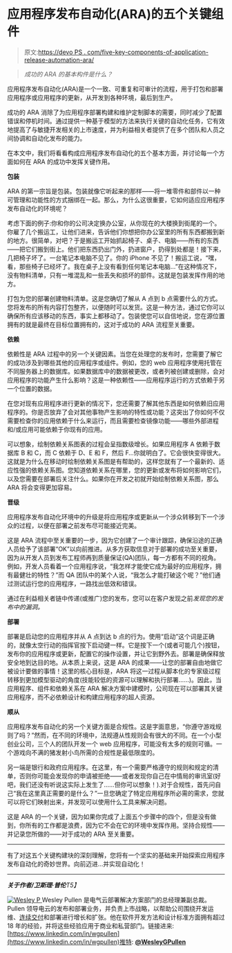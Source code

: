 # 应用程序发布自动化(ARA)的五个关键组件

> 原文:[https://devo PS . com/five-key-components-of-application-release-automation-ara/](https://devops.com/five-key-components-of-application-release-automation-ara/)

> *成功的 ARA 的基本构件是什么？*

应用程序发布自动化(ARA)是一个一致、可重复和可审计的流程，用于打包和部署应用程序或应用程序的更新，从开发到各种环境，最后到生产。

成功的 ARA 消除了为应用程序部署构建和维护定制脚本的需要，同时减少了配置错误和停机时间。通过提供一种基于模型的方法来执行关键的自动化任务，它有效地提高了与敏捷开发相关的上市速度，并为利益相关者提供了在多个团队和人员之间协调和自动化发布的能力。

在本文中，我们将看看构成应用程序发布自动化的五个基本方面，并讨论每一个方面如何在 ARA 的成功中发挥关键作用。

**包装**

ARA 的第一宗旨是包装。包装就像它听起来的那样——将一堆零件和部件以一种可管理和功能性的方式捆绑在一起。那么，为什么这很重要，它如何适应应用程序发布自动化的环境呢？

考虑下面的例子:你和你的公司决定换办公室，从你现在的大楼换到街尾的一个。你雇了几个搬运工，让他们进来，告诉他们你想把你办公室里的所有东西都搬到新的地方。很简单，对吧？于是搬运工开始抓起椅子、桌子、电脑——所有的东西——把它们搬到街上。他们把东西扔出门外，扔进窗户，扔得到处都是！接下来，几把椅子坏了。一台笔记本电脑不见了。你的 iPhone 不见了！搬运工说，“嘿，看，那些椅子已经坏了。我在桌子上没有看到任何笔记本电脑…”在这种情况下，没有物料清单，只有一堆混乱和一些丢失和损坏的部件。这就是包装发挥作用的地方。

打包为您的部署创建物料清单。这是您确切了解从 A 点到 b 点需要什么的方式。您将发布的所有内容打包整齐，以便随时可以发货。这是一种方法，通过它你可以确保所有应该移动的东西，事实上都移动了。包装使您可以自信地说，您在源位置拥有的就是最终在目标位置拥有的，这对于成功的 ARA 流程至关重要。

**依赖**

依赖性是 ARA 过程中的另一个关键因素。当您在处理您的发布时，您需要了解它的成功涉及到哪些其他的应用程序或组件。例如，您的 web 应用程序使用托管在不同服务器上的数据库。如果数据库中的数据被更改，或者列被创建或删除，会对应用程序的功能产生什么影响？这是一种依赖性——应用程序运行的方式依赖于另一个位置的数据。

在您对现有应用程序进行更新的情况下，您还需要了解其他东西是如何依赖旧应用程序的。你是否放弃了会对其他事物产生影响的特性或功能？这突出了你如何不仅需要检查你的应用依赖于什么来运行，而且需要检查镜像功能——哪些外部进程和/或应用可能依赖于你现有的应用。

可以想象，绘制依赖关系图表的过程会呈指数级增长。如果应用程序 A 依赖于数据库 B 和 C，而 C 依赖于 D、E 和 F，然后 F…你就明白了。它会很快变得很大。这就是为什么在移动时绘制依赖关系图是有帮助的，这样您就有了一个最新的、适应性强的依赖关系图。您知道依赖关系在哪里，您的更新或发布将如何影响它们，以及您需要在部署后关注什么。如果你在开发之初就开始绘制依赖关系图，那么 ARA 将会变得更加容易。

**晋级**

应用程序发布自动化环境中的升级是将应用程序或更新从一个涉众转移到下一个涉众的过程，以便在部署之前发布尽可能接近完美。

这是 ARA 流程中至关重要的一步，因为它创建了一个审计跟踪，确保沿途的正确人员给予了该部署“OK”以向前推进。从多方获取信息对于部署的成功至关重要，因为从开发人员到发布工程师再到质量保证(QA)团队，每一方都有不同的视角。例如，开发人员看着一个应用程序说，“我怎样才能使它成为最好的应用程序，拥有最健壮的特性？”而 QA 团队中的某个人说，“我怎么才能打破这个呢？”他们通过测试运行您的应用程序，一路找出低效和错误。

通过在利益相关者链中传递(或推广)您的发布，您可以在客户发现之前*发现您的发布中的漏洞。*

**部署**

部署是启动您的应用程序并从 A 点到达 b 点的行为。使用“启动”这个词是正确的，就像太空行动的指挥官按下启动键一样。它是按下一个(或者可能几个)按钮，发布你的应用程序或更新，配置它的操作设置，并让它到野外去。部署是确保释放安全地到达目的地。从本质上来说，这是 ARA 的成果——让您的部署自由地做它被设计要做的事情！这里的核心目标是，ARA 将这一过程从脚本化的专家级过程转移到更加模型驱动的角度(技能较低的资源可以理解和执行部署……)。因此，当应用程序、组件和依赖关系在 ARA 解决方案中建模时，公司现在可以部署其关键应用程序，而不必依赖设计和构建应用程序的超人资源。

**顺从**

应用程序发布自动化的另一个关键方面是合规性。这是字面意思，“你遵守游戏规则了吗？”然而，在不同的环境中，法规遵从性规则会有很大的不同。在一个小型创业公司，三个人的团队开发一个 web 应用程序，可能没有太多的规则可循。一个游戏向不满的猪发射小鸟所需的合规性是最低限度的。

另一端是银行和政府应用程序。在这里，有一个需要严格遵守的规则和规定的清单，否则你可能会发现你的申请被拒绝——或者发现你自己在中情局的审讯室(好吧，我们还没有听说这实际上发生了……但你可以想象！).对于合规性，首先问自己“我在这里真正需要的是什么？”一旦您确定了特定应用程序所必需的需求，您就可以将它们映射出来，并发现可以使用什么工具来解决问题。

这是 ARA 的一个关键，因为如果你完成了上面五个步骤中的四个，但是没有做到，你所有的工作都是浪费，因为它不会在它的环境中发挥作用。坚持合规性——并记录您所做的——对于成功的 ARA 至关重要。

* * *

有了对这五个关键构建块的深刻理解，您将有一个坚实的基础来开始探索应用程序发布自动化的奇妙世界。向前迈进…并实现自动化！

* * *

***关于作者/卫斯理·普伦**T5】*

[![Wesley P](../Images/71446754159da8ae58c50e59267d382f.png) ](https://devops.com/wp-content/uploads/2015/02/Wesley-P.png) Wesley Pullen 是电气云部署解决方案部门的总经理兼副总裁。Pullen 领导电云的发布和部署业务，并负责上市战略，以帮助公司围绕开发运维、[连续交付](http://electric-cloud.com/powering-continuous-delivery/.)和部署进行增长和扩张。他在软件开发方法和设计标准方面拥有超过 18 年的经验，并将这些经验应用于商业和私营部门。链接进来:[https://www.linkedin.com/in/wgpullen](https://www.linkedin.com/in/wgpullen)推特: **[@WesleyGPullen](https://twitter.com/WesleyGPullen)**